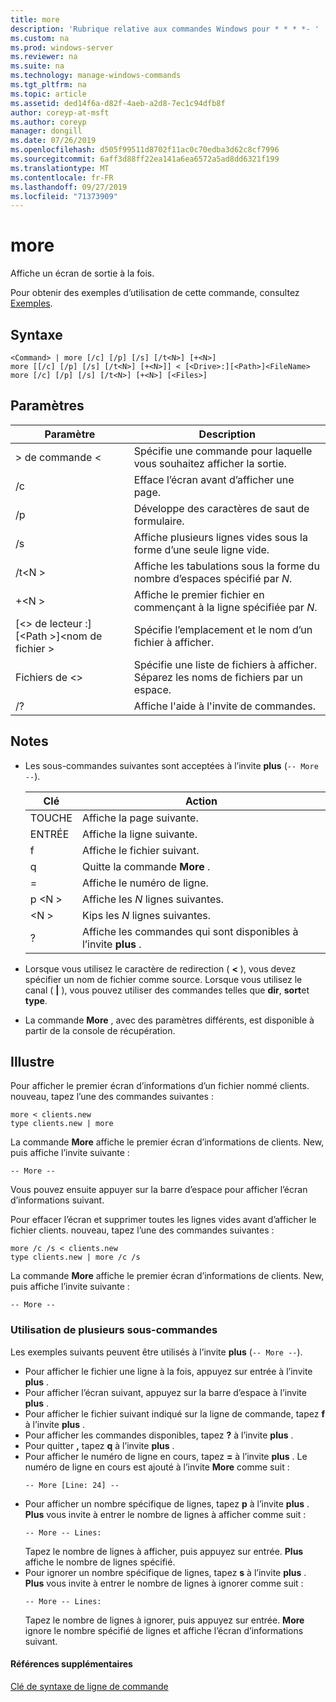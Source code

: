 ```yaml
---
title: more
description: 'Rubrique relative aux commandes Windows pour * * * *- '
ms.custom: na
ms.prod: windows-server
ms.reviewer: na
ms.suite: na
ms.technology: manage-windows-commands
ms.tgt_pltfrm: na
ms.topic: article
ms.assetid: ded14f6a-d82f-4aeb-a2d8-7ec1c94dfb8f
author: coreyp-at-msft
ms.author: coreyp
manager: dongill
ms.date: 07/26/2019
ms.openlocfilehash: d505f99511d8702f11ac0c70edba3d62c8cf7996
ms.sourcegitcommit: 6aff3d88ff22ea141a6ea6572a5ad8dd6321f199
ms.translationtype: MT
ms.contentlocale: fr-FR
ms.lasthandoff: 09/27/2019
ms.locfileid: "71373909"
---
```

# <a name="more"></a>more



Affiche un écran de sortie à la fois.

Pour obtenir des exemples d’utilisation de cette commande, consultez [Exemples](#BKMK_examples).

## <a name="syntax"></a>Syntaxe

```
<Command> | more [/c] [/p] [/s] [/t<N>] [+<N>]
more [[/c] [/p] [/s] [/t<N>] [+<N>]] < [<Drive>:][<Path>]<FileName>
more [/c] [/p] [/s] [/t<N>] [+<N>] [<Files>]
```

## <a name="parameters"></a>Paramètres

|           Paramètre            |                               Description                               |
|--------------------------------|-------------------------------------------------------------------------|
|           > de commande \<           |      Spécifie une commande pour laquelle vous souhaitez afficher la sortie.      |
|               /c               |               Efface l’écran avant d’afficher une page.               |
|               /p               |                      Développe des caractères de saut de formulaire.                      |
|               /s               |          Affiche plusieurs lignes vides sous la forme d’une seule ligne vide.          |
|             /t\<N >             |         Affiche les tabulations sous la forme du nombre d’espaces spécifié par *N*.         |
|             +\<N >              |     Affiche le premier fichier en commençant à la ligne spécifiée par *N*.     |
| [\<> de lecteur :] [\<Path >]\<nom de fichier > |          Spécifie l’emplacement et le nom d’un fichier à afficher.          |
|            Fichiers de \<>            | Spécifie une liste de fichiers à afficher. Séparez les noms de fichiers par un espace. |
|               /?               |                  Affiche l'aide à l'invite de commandes.                   |

## <a name="remarks"></a>Notes

-   Les sous-commandes suivantes sont acceptées à l’invite **plus** (`-- More --`). 

    | Clé | Action |
    | --- | ------ |
    | TOUCHE | Affiche la page suivante. |
    | ENTRÉE | Affiche la ligne suivante. |
    | f | Affiche le fichier suivant. |
    | q | Quitte la commande **More** . |
    | = | Affiche le numéro de ligne. |
    | p \<N > | Affiche les *N* lignes suivantes. |
    | \<N > |Kips les *N* lignes suivantes. |
    | ? | Affiche les commandes qui sont disponibles à l’invite **plus** .| 
    
-   Lorsque vous utilisez le caractère de redirection ( **<** ), vous devez spécifier un nom de fichier comme source. Lorsque vous utilisez le canal ( **\|** ), vous pouvez utiliser des commandes telles que **dir**, **sort**et **type**.
-   La commande **More** , avec des paramètres différents, est disponible à partir de la console de récupération.

## <a name="BKMK_examples"></a>Illustre

Pour afficher le premier écran d’informations d’un fichier nommé clients. nouveau, tapez l’une des commandes suivantes :
```
more < clients.new
type clients.new | more
```
La commande **More** affiche le premier écran d’informations de clients. New, puis affiche l’invite suivante :
```
-- More --
```
Vous pouvez ensuite appuyer sur la barre d’espace pour afficher l’écran d’informations suivant.

Pour effacer l’écran et supprimer toutes les lignes vides avant d’afficher le fichier clients. nouveau, tapez l’une des commandes suivantes :
```
more /c /s < clients.new
type clients.new | more /c /s
```
La commande **More** affiche le premier écran d’informations de clients. New, puis affiche l’invite suivante :
```
-- More --
```

### <a name="using-more-subcommands"></a>Utilisation de plusieurs sous-commandes

Les exemples suivants peuvent être utilisés à l’invite **plus** (`-- More --`).
- Pour afficher le fichier une ligne à la fois, appuyez sur entrée à l’invite **plus** .
- Pour afficher l’écran suivant, appuyez sur la barre d’espace à l’invite **plus** .
- Pour afficher le fichier suivant indiqué sur la ligne de commande, tapez **f** à l’invite **plus** .
- Pour afficher les commandes disponibles, tapez **?** à l’invite **plus** .
- Pour quitter **,** tapez **q** à l’invite **plus** .
- Pour afficher le numéro de ligne en cours, tapez **=** à l’invite **plus** . Le numéro de ligne en cours est ajouté à l’invite **More** comme suit :  
  ```
  -- More [Line: 24] --
  ```  
- Pour afficher un nombre spécifique de lignes, tapez **p** à l’invite **plus** . **Plus** vous invite à entrer le nombre de lignes à afficher comme suit :  
  ```
  -- More -- Lines:
  ```  
  Tapez le nombre de lignes à afficher, puis appuyez sur entrée. **Plus** affiche le nombre de lignes spécifié.
- Pour ignorer un nombre spécifique de lignes, tapez **s** à l’invite **plus** . **Plus** vous invite à entrer le nombre de lignes à ignorer comme suit :  
  ```
  -- More -- Lines:
  ```  
  Tapez le nombre de lignes à ignorer, puis appuyez sur entrée. **More** ignore le nombre spécifié de lignes et affiche l’écran d’informations suivant.

#### <a name="additional-references"></a>Références supplémentaires

[Clé de syntaxe de ligne de commande](command-line-syntax-key.md)
